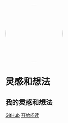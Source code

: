 <img width="180px" style="border-radius: 50%" bor src="https://s1.ax1x.com/2022/03/31/qW8NRK.jpg">

# 灵感和想法

## 我的灵感和想法

[GitHub](https://github.com/firefly1984982452/doc-idea) [开始阅读](/docs/demo.md)
